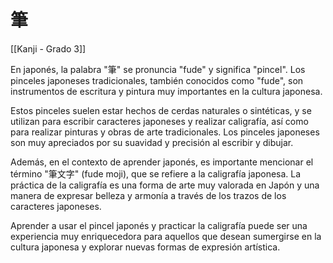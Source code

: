 # 筆

[[Kanji - Grado 3]]

En japonés, la palabra "筆" se pronuncia "fude" y significa "pincel". Los pinceles japoneses tradicionales, también conocidos como "fude", son instrumentos de escritura y pintura muy importantes en la cultura japonesa.

Estos pinceles suelen estar hechos de cerdas naturales o sintéticas, y se utilizan para escribir caracteres japoneses y realizar caligrafía, así como para realizar pinturas y obras de arte tradicionales. Los pinceles japoneses son muy apreciados por su suavidad y precisión al escribir y dibujar.

Además, en el contexto de aprender japonés, es importante mencionar el término "筆文字" (fude moji), que se refiere a la caligrafía japonesa. La práctica de la caligrafía es una forma de arte muy valorada en Japón y una manera de expresar belleza y armonía a través de los trazos de los caracteres japoneses.

Aprender a usar el pincel japonés y practicar la caligrafía puede ser una experiencia muy enriquecedora para aquellos que desean sumergirse en la cultura japonesa y explorar nuevas formas de expresión artística.
